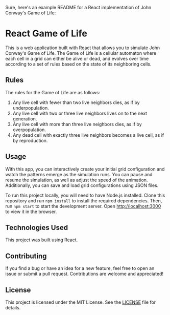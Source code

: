 Sure, here's an example README for a React implementation of John Conway's Game of Life:

# React Game of Life

This is a web application built with React that allows you to simulate John Conway's Game of Life. The Game of Life is a cellular automaton where each cell in a grid can either be alive or dead, and evolves over time according to a set of rules based on the state of its neighboring cells.

## Rules

The rules for the Game of Life are as follows:

1. Any live cell with fewer than two live neighbors dies, as if by underpopulation.
2. Any live cell with two or three live neighbors lives on to the next generation.
3. Any live cell with more than three live neighbors dies, as if by overpopulation.
4. Any dead cell with exactly three live neighbors becomes a live cell, as if by reproduction.

## Usage

With this app, you can interactively create your initial grid configuration and watch the patterns emerge as the simulation runs. You can pause and resume the simulation, as well as adjust the speed of the animation. Additionally, you can save and load grid configurations using JSON files.

To run this project locally, you will need to have Node.js installed. Clone this repository and run `npm install` to install the required dependencies. Then, run `npm start` to start the development server. Open [http://localhost:3000](http://localhost:3000) to view it in the browser.

## Technologies Used

This project was built using React.

## Contributing

If you find a bug or have an idea for a new feature, feel free to open an issue or submit a pull request. Contributions are welcome and appreciated!

## License

This project is licensed under the MIT License. See the [LICENSE](LICENSE) file for details.
